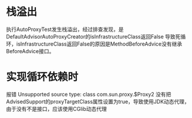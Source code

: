# 栈溢出
执行AutoProxyTest发生栈溢出，经过排查发现，是DefaultAdvisorAutoProxyCreator的isInfrastructureClass返回False
导致死循环，isInfrastructureClass返回False的原因是MethodBeforeAdvice没有继承BeforeAdvice接口。

# 实现循环依赖时
报错 Unsupported source type: class com.sun.proxy.$Proxy2
没有把AdvisedSupport的proxyTargetClass属性设置为true，导致使用JDK动态代理，由于没有不是接口，应该使用CGlib动态代理
